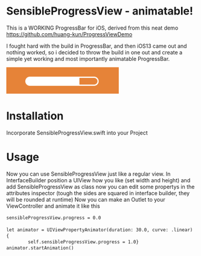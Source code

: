 # SensibleProgressView -  animatable!

This is a WORKING ProgressBar for iOS, derived from this neat demo https://github.com/huang-kun/ProgressViewDemo

I fought hard with the build in ProgressBar, and then iOS13 came out and nothing worked, so i decided to throw the build in one out and create a simple yet working and most importantly animatable ProgressBar.

![demo](demo.png)

# Installation

Incorporate SensibleProgressView.swift into your Project

# Usage

Now you can use SensibleProgressView just like a regular view.
In InterfaceBuilder position a UIView how you like (set width and height) and add SensibleProgressView as class now you can edit some propertys in the attributes inspector (tough the sides are squared in interface builder, they will be rounded at runtime)
Now you can make an Outlet to your ViewController and animate it like this

    sensibleProgressView.progress = 0.0
    
    let animator = UIViewPropertyAnimator(duration: 30.0, curve: .linear) {
            self.sensibleProgressView.progress = 1.0}
    animator.startAnimation()
